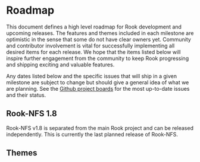 # Roadmap

This document defines a high level roadmap for Rook development and upcoming releases.
The features and themes included in each milestone are optimistic in the sense that some do not have clear owners yet.
Community and contributor involvement is vital for successfully implementing all desired items for each release.
We hope that the items listed below will inspire further engagement from the community to keep Rook progressing and shipping exciting and valuable features.

Any dates listed below and the specific issues that will ship in a given milestone are subject to change but should give a general idea of what we are planning.
See the [Github project boards](https://github.com/rook/cassandra/projects) for the most up-to-date issues and their status.


## Rook-NFS 1.8

Rook-NFS v1.8 is separated from the main Rook project and can be released independently. This
is currently the last planned release of Rook-NFS.


## Themes
